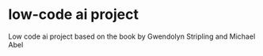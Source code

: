 # low-code ai project
 Low code ai project based on the book by Gwendolyn Stripling and Michael Abel
